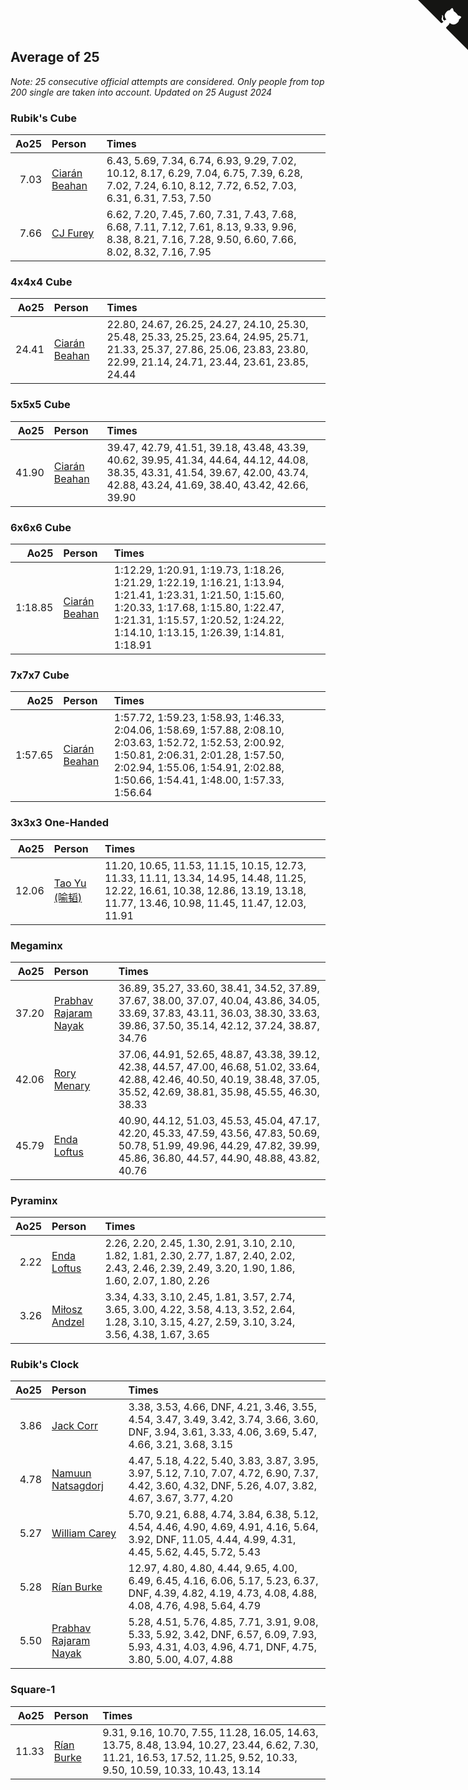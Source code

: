 ## Average of 25

*Note: 25 consecutive official attempts are considered. Only people from top 200 single are taken into account.*
*Updated on 25 August 2024*


### Rubik's Cube

| Ao25 | Person | Times |
| ---: | :--- | :--- |
| 7.03 | [Ciarán Beahan](https://www.worldcubeassociation.org/persons/2012BEAH01) | 6.43, 5.69, 7.34, 6.74, 6.93, 9.29, 7.02, 10.12, 8.17, 6.29, 7.04, 6.75, 7.39, 6.28, 7.02, 7.24, 6.10, 8.12, 7.72, 6.52, 7.03, 6.31, 6.31, 7.53, 7.50 |
| 7.66 | [CJ Furey](https://www.worldcubeassociation.org/persons/2022FURE01) | 6.62, 7.20, 7.45, 7.60, 7.31, 7.43, 7.68, 6.68, 7.11, 7.12, 7.61, 8.13, 9.33, 9.96, 8.38, 8.21, 7.16, 7.28, 9.50, 6.60, 7.66, 8.02, 8.32, 7.16, 7.95 |

### 4x4x4 Cube

| Ao25 | Person | Times |
| ---: | :--- | :--- |
| 24.41 | [Ciarán Beahan](https://www.worldcubeassociation.org/persons/2012BEAH01) | 22.80, 24.67, 26.25, 24.27, 24.10, 25.30, 25.48, 25.33, 25.25, 23.64, 24.95, 25.71, 21.33, 25.37, 27.86, 25.06, 23.83, 23.80, 22.99, 21.14, 24.71, 23.44, 23.61, 23.85, 24.44 |

### 5x5x5 Cube

| Ao25 | Person | Times |
| ---: | :--- | :--- |
| 41.90 | [Ciarán Beahan](https://www.worldcubeassociation.org/persons/2012BEAH01) | 39.47, 42.79, 41.51, 39.18, 43.48, 43.39, 40.62, 39.95, 41.34, 44.64, 44.12, 44.08, 38.35, 43.31, 41.54, 39.67, 42.00, 43.74, 42.88, 43.24, 41.69, 38.40, 43.42, 42.66, 39.90 |

### 6x6x6 Cube

| Ao25 | Person | Times |
| ---: | :--- | :--- |
| 1:18.85 | [Ciarán Beahan](https://www.worldcubeassociation.org/persons/2012BEAH01) | 1:12.29, 1:20.91, 1:19.73, 1:18.26, 1:21.29, 1:22.19, 1:16.21, 1:13.94, 1:21.41, 1:23.31, 1:21.50, 1:15.60, 1:20.33, 1:17.68, 1:15.80, 1:22.47, 1:21.31, 1:15.57, 1:20.52, 1:24.22, 1:14.10, 1:13.15, 1:26.39, 1:14.81, 1:18.91 |

### 7x7x7 Cube

| Ao25 | Person | Times |
| ---: | :--- | :--- |
| 1:57.65 | [Ciarán Beahan](https://www.worldcubeassociation.org/persons/2012BEAH01) | 1:57.72, 1:59.23, 1:58.93, 1:46.33, 2:04.06, 1:58.69, 1:57.88, 2:08.10, 2:03.63, 1:52.72, 1:52.53, 2:00.92, 1:50.81, 2:06.31, 2:01.28, 1:57.50, 2:02.94, 1:55.06, 1:54.91, 2:02.88, 1:50.66, 1:54.41, 1:48.00, 1:57.33, 1:56.64 |

### 3x3x3 One-Handed

| Ao25 | Person | Times |
| ---: | :--- | :--- |
| 12.06 | [Tao Yu (喻韬)](https://www.worldcubeassociation.org/persons/2012YUTA01) | 11.20, 10.65, 11.53, 11.15, 10.15, 12.73, 11.33, 11.11, 13.34, 14.95, 14.48, 11.25, 12.22, 16.61, 10.38, 12.86, 13.19, 13.18, 11.77, 13.46, 10.98, 11.45, 11.47, 12.03, 11.91 |

### Megaminx

| Ao25 | Person | Times |
| ---: | :--- | :--- |
| 37.20 | [Prabhav Rajaram Nayak](https://www.worldcubeassociation.org/persons/2019NAYA01) | 36.89, 35.27, 33.60, 38.41, 34.52, 37.89, 37.67, 38.00, 37.07, 40.04, 43.86, 34.05, 33.69, 37.83, 43.11, 36.03, 38.30, 33.63, 39.86, 37.50, 35.14, 42.12, 37.24, 38.87, 34.76 |
| 42.06 | [Rory Menary](https://www.worldcubeassociation.org/persons/2022MENA01) | 37.06, 44.91, 52.65, 48.87, 43.38, 39.12, 42.38, 44.57, 47.00, 46.68, 51.02, 33.64, 42.88, 42.46, 40.50, 40.19, 38.48, 37.05, 35.52, 42.69, 38.81, 35.98, 45.55, 46.30, 38.33 |
| 45.79 | [Enda Loftus](https://www.worldcubeassociation.org/persons/2021LOFT01) | 40.90, 44.12, 51.03, 45.53, 45.04, 47.17, 42.20, 45.33, 47.59, 43.56, 47.83, 50.69, 50.78, 51.99, 49.96, 44.29, 47.82, 39.99, 45.86, 36.80, 44.57, 44.90, 48.88, 43.82, 40.76 |

### Pyraminx

| Ao25 | Person | Times |
| ---: | :--- | :--- |
| 2.22 | [Enda Loftus](https://www.worldcubeassociation.org/persons/2021LOFT01) | 2.26, 2.20, 2.45, 1.30, 2.91, 3.10, 2.10, 1.82, 1.81, 2.30, 2.77, 1.87, 2.40, 2.02, 2.43, 2.46, 2.39, 2.49, 3.20, 1.90, 1.86, 1.60, 2.07, 1.80, 2.26 |
| 3.26 | [Miłosz Andzel](https://www.worldcubeassociation.org/persons/2022ANDZ01) | 3.34, 4.33, 3.10, 2.45, 1.81, 3.57, 2.74, 3.65, 3.00, 4.22, 3.58, 4.13, 3.52, 2.64, 1.28, 3.10, 3.15, 4.27, 2.59, 3.10, 3.24, 3.56, 4.38, 1.67, 3.65 |

### Rubik's Clock

| Ao25 | Person | Times |
| ---: | :--- | :--- |
| 3.86 | [Jack Corr](https://www.worldcubeassociation.org/persons/2022CORR06) | 3.38, 3.53, 4.66, DNF, 4.21, 3.46, 3.55, 4.54, 3.47, 3.49, 3.42, 3.74, 3.66, 3.60, DNF, 3.94, 3.61, 3.33, 4.06, 3.69, 5.47, 4.66, 3.21, 3.68, 3.15 |
| 4.78 | [Namuun Natsagdorj](https://www.worldcubeassociation.org/persons/2019NATS02) | 4.47, 5.18, 4.22, 5.40, 3.83, 3.87, 3.95, 3.97, 5.12, 7.10, 7.07, 4.72, 6.90, 7.37, 4.42, 3.60, 4.32, DNF, 5.26, 4.07, 3.82, 4.67, 3.67, 3.77, 4.20 |
| 5.27 | [William Carey](https://www.worldcubeassociation.org/persons/2019CARE02) | 5.70, 9.21, 6.88, 4.74, 3.84, 6.38, 5.12, 4.54, 4.46, 4.90, 4.69, 4.91, 4.16, 5.64, 3.92, DNF, 11.05, 4.44, 4.99, 4.31, 4.45, 5.62, 4.45, 5.72, 5.43 |
| 5.28 | [Rían Burke](https://www.worldcubeassociation.org/persons/2019BURK05) | 12.97, 4.80, 4.80, 4.44, 9.65, 4.00, 6.49, 6.45, 4.16, 6.06, 5.17, 5.23, 6.37, DNF, 4.39, 4.82, 4.19, 4.73, 4.08, 4.88, 4.08, 4.76, 4.98, 5.64, 4.79 |
| 5.50 | [Prabhav Rajaram Nayak](https://www.worldcubeassociation.org/persons/2019NAYA01) | 5.28, 4.51, 5.76, 4.85, 7.71, 3.91, 9.08, 5.33, 5.92, 3.42, DNF, 6.57, 6.09, 7.93, 5.93, 4.31, 4.03, 4.96, 4.71, DNF, 4.75, 3.80, 5.00, 4.07, 4.88 |

### Square-1

| Ao25 | Person | Times |
| ---: | :--- | :--- |
| 11.33 | [Rían Burke](https://www.worldcubeassociation.org/persons/2019BURK05) | 9.31, 9.16, 10.70, 7.55, 11.28, 16.05, 14.63, 13.75, 8.48, 13.94, 10.27, 23.44, 6.62, 7.30, 11.21, 16.53, 17.52, 11.25, 9.52, 10.33, 9.50, 10.59, 10.33, 10.43, 13.14 |


<a href="https://github.com/simonkellly/wca_statistics_ireland" class="github-corner" aria-label="View source on Github"><svg width="80" height="80" viewBox="0 0 250 250" style="fill:#151513; color:#fff; position: absolute; top: 0; border: 0; right: 0;" aria-hidden="true"><path d="M0,0 L115,115 L130,115 L142,142 L250,250 L250,0 Z"></path><path d="M128.3,109.0 C113.8,99.7 119.0,89.6 119.0,89.6 C122.0,82.7 120.5,78.6 120.5,78.6 C119.2,72.0 123.4,76.3 123.4,76.3 C127.3,80.9 125.5,87.3 125.5,87.3 C122.9,97.6 130.6,101.9 134.4,103.2" fill="currentColor" style="transform-origin: 130px 106px;" class="octo-arm"></path><path d="M115.0,115.0 C114.9,115.1 118.7,116.5 119.8,115.4 L133.7,101.6 C136.9,99.2 139.9,98.4 142.2,98.6 C133.8,88.0 127.5,74.4 143.8,58.0 C148.5,53.4 154.0,51.2 159.7,51.0 C160.3,49.4 163.2,43.6 171.4,40.1 C171.4,40.1 176.1,42.5 178.8,56.2 C183.1,58.6 187.2,61.8 190.9,65.4 C194.5,69.0 197.7,73.2 200.1,77.6 C213.8,80.2 216.3,84.9 216.3,84.9 C212.7,93.1 206.9,96.0 205.4,96.6 C205.1,102.4 203.0,107.8 198.3,112.5 C181.9,128.9 168.3,122.5 157.7,114.1 C157.9,116.9 156.7,120.9 152.7,124.9 L141.0,136.5 C139.8,137.7 141.6,141.9 141.8,141.8 Z" fill="currentColor" class="octo-body"></path></svg></a><style>.github-corner:hover .octo-arm{animation:octocat-wave 560ms ease-in-out}@keyframes octocat-wave{0%,100%{transform:rotate(0)}20%,60%{transform:rotate(-25deg)}40%,80%{transform:rotate(10deg)}}@media (max-width:500px){.github-corner:hover .octo-arm{animation:none}.github-corner .octo-arm{animation:octocat-wave 560ms ease-in-out}}</style>
